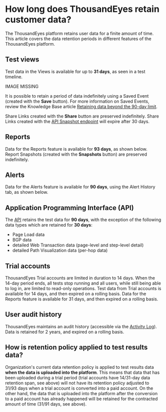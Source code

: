 # How long does ThousandEyes retain customer data?

The ThousandEyes platform retains user data for a finite amount of time. This article covers the data retention periods in different features of the ThousandEyes platform.

## Test views

Test data in the Views is available for up to **31 days**, as seen in a test timeline.

IMAGE MISSING

It is possible to retain a period of data indefinitely using a Saved Event \(created with the **Save** button\). For more information on Saved Events, review the Knowledge Base article [Retaining data beyond the 90-day limit](https://success.thousandeyes.com/ViewArticle?articleIdParam=kA0E0000000Cmn3KAC).

Share Links created with the **Share** button are preserved indefinitely. Share Links created with the [API Snapshot endpoint](https://developer.thousandeyes.com/v6/snapshots/#/create) will expire after 30 days.

## Reports

Data for the Reports feature is available for **93 days**, as shown below. Report Snapshots \(created with the **Snapshots** button\) are preserved indefinitely.

## Alerts

Data for the Alerts feature is available for **90 days**, using the Alert History tab, as shown below.

## Application Programming Interface \(API\)

The [API](http://developer.thousandeyes.com/) retains the test data for **90 days**, with the exception of the following data types which are retained for **30 days**:

* Page Load data
* BGP data
* detailed Web Transaction data \(page-level and step-level detail\)
* detailed Path Visualization data \(per-hop data\)

## Trial accounts

ThousandEyes Trial accounts are limited in duration to 14 days. When the 14-day period ends, all tests stop running and all users, while still being able to log in, are limited to read-only operations. Test data from Trial accounts is available for 14 days, and then expired on a rolling basis. Data for the Reports feature is available for 31 days, and then expired on a rolling basis.

## User audit history

ThousandEyes maintains an audit history \(accessible via the [Activity Log](https://app.thousandeyes.com/settings/account/?section=activityLog)\).  Data is retained for 2 years, and expired on a rolling basis.

## How is retention policy applied to test results data?

Organization's current data retention policy is applied to test results data **when the data is uploaded into the platform**. This means that data that has been uploaded during a trial period \(trial accounts have 14/31-day data retention span, see above\) will not have its retention policy adjusted to 31/93 days when a trial account is converted into a paid account. On the other hand, the data that is uploaded into the platform after the conversion to a paid account has already happened will be retained for the contracted amount of time \(31/91 days, see above\).

